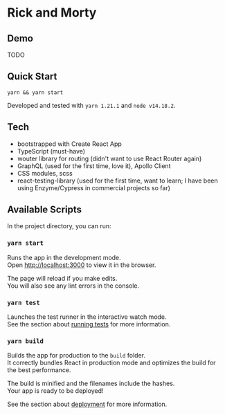 # Rick and Morty

## Demo

TODO

## Quick Start

`yarn && yarn start`

Developed and tested with `yarn 1.21.1` and `node v14.18.2`.

## Tech

- bootstrapped with Create React App
- TypeScript (must-have)
- wouter library for routing (didn't want to use React Router again)
- GraphQL (used for the first time, love it), Apollo Client
- CSS modules, scss
- react-testing-library (used for the first time, want to learn; I have been using Enzyme/Cypress in commercial projects so far)

## Available Scripts

In the project directory, you can run:

### `yarn start`

Runs the app in the development mode.\
Open [http://localhost:3000](http://localhost:3000) to view it in the browser.

The page will reload if you make edits.\
You will also see any lint errors in the console.

### `yarn test`

Launches the test runner in the interactive watch mode.\
See the section about [running tests](https://facebook.github.io/create-react-app/docs/running-tests) for more information.

### `yarn build`

Builds the app for production to the `build` folder.\
It correctly bundles React in production mode and optimizes the build for the best performance.

The build is minified and the filenames include the hashes.\
Your app is ready to be deployed!

See the section about [deployment](https://facebook.github.io/create-react-app/docs/deployment) for more information.
